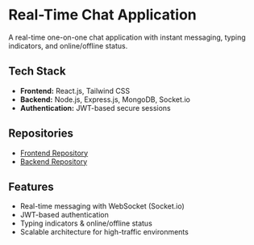 # Real-Time Chat Application

A real-time one-on-one chat application with instant messaging, typing indicators, and online/offline status.

## Tech Stack
- **Frontend:** React.js, Tailwind CSS
- **Backend:** Node.js, Express.js, MongoDB, Socket.io
- **Authentication:** JWT-based secure sessions

## Repositories
- [Frontend Repository](https://github.com/Sayak109/ping_frontend)
- [Backend Repository](https://github.com/Sayak109/ping_backend)

## Features
- Real-time messaging with WebSocket (Socket.io)
- JWT-based authentication
- Typing indicators & online/offline status
- Scalable architecture for high-traffic environments
